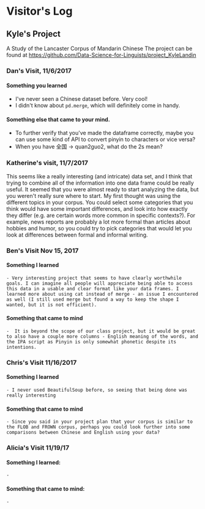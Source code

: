 # Visitor's Log
## Kyle's Project

A Study of the Lancaster Corpus of Mandarin Chinese
The project can be found at https://github.com/Data-Science-for-Linguists/project_KyleLandin


### Dan's Visit, 11/6/2017
#### Something you learned
  - I've never seen a Chinese dataset before. Very cool!
  - I didn't know about `pd.merge`, which will definitely come in handy.

#### Something else that came to your mind.
  - To further verify that you've made the dataframe correctly, maybe you can use some kind of API to convert pinyin to characters or vice versa?
  - When you have 全国 -> quan2guo2, what do the 2s mean?


### Katherine's visit, 11/7/2017
This seems like a really interesting (and intricate) data set, and I think that trying to combine all of the information into one data frame could be really useful.
It seemed that you were almost ready to start analyzing the data, but you weren't really sure where to start. My first thought was using the different topics in your corpus. You could select some categories that you think would have some important differences, and look into how exactly they differ (e.g. are certain words more common in specific contexts?). For example, news reports are probably a lot more formal than articles about hobbies and humor, so you could try to pick categories that would let you look at differences between formal and informal writing.

### Ben's Visit Nov 15, 2017  
#### Something I learned  
    - Very interesting project that seems to have clearly worthwhile goals. I can imagine all people will appreciate being able to access this data in a usable and clear format like your data frames. I learned more about using cat instead of merge - an issue I encountered as well (I still used merge but found a way to keep the shape I wanted, but it is not efficient).

#### Something that came to mind  
    -  It is beyond the scope of our class project, but it would be great to also have a couple more columns - English meaning of the words, and the IPA script as Pinyin is only somewhat phonetic despite its intentions.

### Chris's Visit 11/16/2017
#### Something I learned
	- I never used BeautifulSoup before, so seeing that being done was really interesting 

#### Something that came to mind
	- Since you said in your project plan that your corpus is similar to the FLOB and FROWN corpus, perhaps you could look further into some comparisons between Chinese and English using your data?

### Alicia's Visit 11/19/17
#### Something I learned:
	- 
#### Something that came to mind:
	- 
